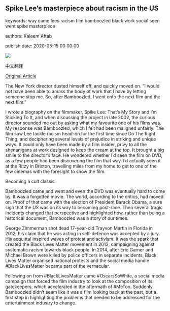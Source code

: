## Spike Lee’s masterpiece about racism in the US

keywords: way came lees racism film bamboozled black work social seen went spike masterpiece

authors: Kaleem Aftab

publish date: 2020-05-15 00:00:00

![](https://ichef.bbci.co.uk/wwfeatures/live/624_351/images/live/p0/8d/7x/p08d7x77.jpg)

[中文翻译](Spike%20Lee%E2%80%99s%20masterpiece%20about%20racism%20in%20the%20US_zh.md)

[Original Article](https://www.bbc.com/culture/article/20200515-spike-lees-masterpiece-about-racism-in-the-us)

The New York director dusted himself off, and quickly moved on. “I would not have been able to amass the body of work that I have by letting someone stop me. So, after Bamboozled, I went onto the next film and the next film.”

I wrote a biography on the filmmaker, Spike Lee: That’s My Story and I’m Sticking To It, and when discussing the project in late 2002, the curious director sounded me out by asking what my favourite one of his films was. My response was Bamboozled, which I felt had been maligned unfairly. The film saw Lee tackle racism head-on for the first time since Do The Right Thing, and deciphering several levels of prejudice in striking and unique ways. It could only have been made by a film insider, privy to all the shenanigans at work designed to keep the cream at the top. It brought a big smile to the director’s face. He wondered whether I’d seen the film on DVD, as a few people had been discovering the film that way. I’d actually seen it at the Ritzy in Brixton, travelling miles from my home to get to one of the few cinemas with the foresight to show the film.

Becoming a cult classic

Bamboozled came and went and even the DVD was eventually hard to come by. It was a forgotten movie. The world, according to the critics, had moved on. Proof of that came with the election of President Barack Obama, a sure sign that the US was on its way to becoming post-race. Then several tragic incidents changed that perspective and highlighted how, rather than being a historical document, Bamboozled was a story of our times.

George Zimmerman shot dead 17-year-old Trayvon Martin in Florida in 2012; his claim that he was acting in self-defence was accepted by a jury. His acquittal inspired waves of protest and activism. It was the spark that created the Black Lives Matter movement in 2013, campaigning against systematic racism towards black people. In 2014, after Eric Garner and Michael Brown were killed by police officers in separate incidents, Black Lives Matter organised national protests and the social media handle \#BlackLivesMatter became part of the vernacular.

Following on from \#BlackLivesMatter came \#OscarsSoWhite, a social media campaign that forced the film industry to look at the composition of its gatekeepers, which accelerated in the aftermath of \#MeToo. Suddenly Bamboozled didn’t seem like it was a film looking back at the past, but a first step in highlighting the problems that needed to be addressed for the entertainment industry to change.